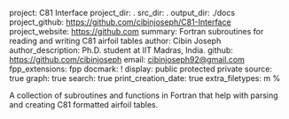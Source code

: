project: C81 Interface
project_dir: .
src_dir: .
output_dir: ./docs
project_github: https://github.com/cibinjoseph/C81-Interface
project_website: https://github.com
summary: Fortran subroutines for reading and writing C81 airfoil tables
author: Cibin Joseph
author_description: Ph.D. student at IIT Madras, India.
github: https://github.com/cibinjoseph
email: cibinjoseph92@gmail.com
fpp_extensions: fpp
docmark: !
display: public
         protected
         private
source: true
graph: true
search: true
print_creation_date: true
extra_filetypes: m %

A collection of subroutines and functions in Fortran that help with parsing and creating C81 formatted airfoil tables.
